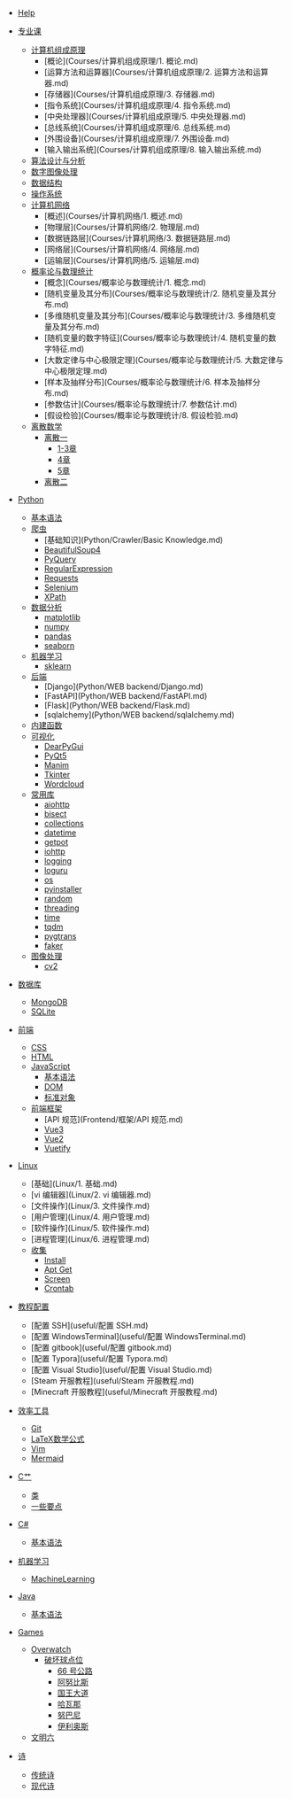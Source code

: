 - [Help](markdown.md) 
- [专业课]()
  - [计算机组成原理]()
    - [概论](Courses/计算机组成原理/1. 概论.md)
    - [运算方法和运算器](Courses/计算机组成原理/2. 运算方法和运算器.md)
    - [存储器](Courses/计算机组成原理/3. 存储器.md)
    - [指令系统](Courses/计算机组成原理/4. 指令系统.md)
    - [中央处理器](Courses/计算机组成原理/5. 中央处理器.md)
    - [总线系统](Courses/计算机组成原理/6. 总线系统.md)
    - [外围设备](Courses/计算机组成原理/7. 外围设备.md)
    - [输入输出系统](Courses/计算机组成原理/8. 输入输出系统.md)
  - [算法设计与分析](Courses/算法设计与分析.md)
  - [数字图像处理](Courses/数字图像处理.md)
  - [数据结构](Courses/DataStructure.md)
  - [操作系统](Courses/OperatingSystem.md)
  - [计算机网络]()
    - [概述](Courses/计算机网络/1. 概述.md)
    - [物理层](Courses/计算机网络/2. 物理层.md)
    - [数据链路层](Courses/计算机网络/3. 数据链路层.md)
    - [网络层](Courses/计算机网络/4. 网络层.md)
    - [运输层](Courses/计算机网络/5. 运输层.md)
  - [概率论与数理统计]()
      - [概念](Courses/概率论与数理统计/1. 概念.md)
      - [随机变量及其分布](Courses/概率论与数理统计/2. 随机变量及其分布.md)
      - [多维随机变量及其分布](Courses/概率论与数理统计/3. 多维随机变量及其分布.md)
      - [随机变量的数字特征](Courses/概率论与数理统计/4. 随机变量的数字特征.md)
      - [大数定律与中心极限定理](Courses/概率论与数理统计/5. 大数定律与中心极限定理.md)
      - [样本及抽样分布](Courses/概率论与数理统计/6. 样本及抽样分布.md)
      - [参数估计](Courses/概率论与数理统计/7. 参数估计.md)
      - [假设检验](Courses/概率论与数理统计/8. 假设检验.md)
  - [离散数学]()
      - [离散一]()
        - [1-3章](Courses/离散数学/离散数学1/离散1-3.md)
        - [4章](Courses/离散数学/离散数学1/离散4.md)
        - [5章](Courses/离散数学/离散数学1/离散5.md) 
      - [离散二](Courses/离散数学/离散数学2.md)
- [Python]()
  - [基本语法](Python/BasicGrammar.md)
  - [爬虫]()
      - [基础知识](Python/Crawler/Basic Knowledge.md)
      - [BeautifulSoup4](Python/Crawler/BeautifulSoup4.md)
      - [PyQuery](Python/Crawler/PyQuery.md)
      - [RegularExpression](Python/Crawler/RegularExpression.md)
      - [Requests](Python/Crawler/Requests.md)
      - [Selenium](Python/Crawler/Selenium.md)
      - [XPath](Python/Crawler/XPath.md)
  - [数据分析]()
      - [matplotlib](Python/DataAnalysis/Matplotlib.md)
      - [numpy](Python/DataAnalysis/Numpy.md)
      - [pandas](Python/DataAnalysis/Pandas.md)
      - [seaborn](Python/DataAnalysis/Seaborn.md)
  - [机器学习]()
      - [sklearn](Python/MachineLearning/sklearn.md)
  - [后端]()
      - [Django](Python/WEB backend/Django.md)
      - [FastAPI](Python/WEB backend/FastAPI.md)
      - [Flask](Python/WEB backend/Flask.md)
      - [sqlalchemy](Python/WEB backend/sqlalchemy.md)
  - [内建函数](Python/内建函数.md)
  - [可视化]()
      - [DearPyGui](Python/可视化/DearPyGui.md)
      - [PyQt5](Python/可视化/PyQt5.md)
      - [Manim](Python/可视化/manim.md)
      - [Tkinter](Python/可视化/tkinter.md)
      - [Wordcloud](Python/可视化/wordcloud.md)
  - [常用库]()
      - [aiohttp](Python/常用库/aiohttp.md)
      - [bisect](Python/常用库/bisect.md)
      - [collections](Python/常用库/collections.md)
      - [datetime](Python/常用库/datetime.md)
      - [getpot](Python/常用库/getpot.md)
      - [iohttp](Python/常用库/iohttp.md)
      - [logging](Python/常用库/logging.md)
      - [loguru](Python/常用库/loguru.md)
      - [os](Python/常用库/os.md)
      - [pyinstaller](Python/常用库/pyinstaller.md)
      - [random](Python/常用库/random.md)
      - [threading](Python/常用库/threading.md)
      - [time](Python/常用库/time.md)
      - [tqdm](Python/常用库/tqdm.md)
      - [pygtrans](Python/常用库/pygtrans.md)
      - [faker](Python/常用库/faker.md)
  - [图像处理]()
      - [cv2](Python/图像处理/cv2.md)
- [数据库]()
    - [MongoDB](DataBase/MongoDB.md) 	
    - [SQLite](DataBase/SQLite.md)
- [前端]()
  - [CSS](Frontend/CSS.md)
  - [HTML](Frontend/HTML.md)
  - [JavaScript]()
      - [基本语法](Frontend/JavaScript/BasicGrammar.md)
      - [DOM](Frontend/JavaScript/DOM.md)
      - [标准对象](Frontend/JavaScript/标准对象.md)
  - [前端框架]()
      - [API 规范](Frontend/框架/API 规范.md)
      - [Vue3](Frontend/框架/Vue3.md)
      - [Vue2](Frontend/框架/Vue2.md)
      - [Vuetify](Frontend/框架/Vuetify.md)
- [Linux]()
  - [基础](Linux/1. 基础.md)
  - [vi 编辑器](Linux/2. vi 编辑器.md)
  - [文件操作](Linux/3. 文件操作.md)
  - [用户管理](Linux/4. 用户管理.md)
  - [软件操作](Linux/5. 软件操作.md)
  - [进程管理](Linux/6. 进程管理.md)
  - [收集]()
      - [Install](Linux/useful/Install.md)
      - [Apt Get](Linux/useful/apt-get.md)
      - [Screen](Linux/useful/screen.md)
      - [Crontab](Linux/useful/crontab.md)
- [教程配置]()
  - [配置 SSH](useful/配置 SSH.md)
  - [配置 WindowsTerminal](useful/配置 WindowsTerminal.md)
  - [配置 gitbook](useful/配置 gitbook.md)
  - [配置 Typora](useful/配置 Typora.md)
  - [配置 Visual Studio](useful/配置 Visual Studio.md)
  - [Steam 开服教程](useful/Steam 开服教程.md)
  - [Minecraft 开服教程](useful/Minecraft 开服教程.md)
- [效率工具]()
  - [Git](效率工具/Git.md)
  - [LaTeX数学公式](效率工具/LaTeX数学公式.md)
  - [Vim](效率工具/Vim.md)
  - [Mermaid](效率工具/mermaid.md)
- [C艹]()
  - [类](Cpp/类.md)
  - [一些要点](Cpp/要点.md)
- [C#]()
  - [基本语法](C#/BasicGrammar.md) 
- [机器学习]()
  - [MachineLearning](ML/MachineLearning.md)
- [Java]()
  - [基本语法](Java/BasicGrammar.md)
- [Games]()
    - [Overwatch]()
      - [破坏球点位]()
        - [66 号公路](Games/Overwatch/破坏球点位/66号公路.md)
        - [阿努比斯](Games/Overwatch/破坏球点位/阿努比斯.md)
        - [国王大道](Games/Overwatch/破坏球点位/国王大道.md)
        - [哈瓦那](Games/Overwatch/破坏球点位/哈瓦那.md)
        - [努巴尼](Games/Overwatch/破坏球点位/努巴尼.md)
        - [伊利奥斯](Games/Overwatch/破坏球点位/伊利奥斯.md)
    - [文明六](Games/文明六.md)
    
- [诗]()
    - [传统诗](poerty/classic.md)
    - [现代诗](poetry/modern.md)
